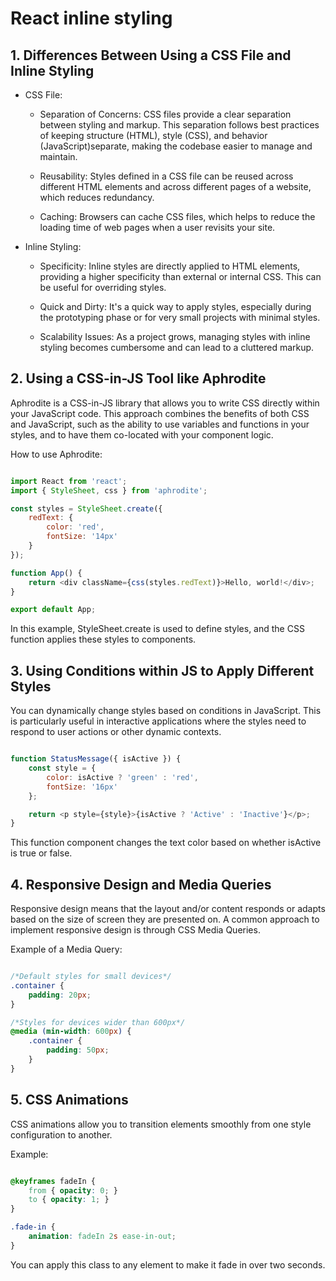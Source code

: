 # React inline styling

## 1. Differences Between Using a CSS File and Inline Styling

- CSS File:

  - Separation of Concerns: CSS files provide a clear separation between styling and markup. This separation follows best practices of keeping structure (HTML), style (CSS), and behavior (JavaScript)separate, making the codebase easier to manage and maintain.

  - Reusability: Styles defined in a CSS file can be reused across different HTML elements and across different pages of a website, which reduces redundancy.

  - Caching: Browsers can cache CSS files, which helps to reduce the loading time of web pages when a user revisits your site.

- Inline Styling:

  - Specificity: Inline styles are directly applied to HTML elements, providing a higher specificity than external or internal CSS. This can be useful for overriding styles.

  - Quick and Dirty: It's a quick way to apply styles, especially during the prototyping phase or for very small projects with minimal styles.

  - Scalability Issues: As a project grows, managing styles with inline styling becomes cumbersome and can lead to a cluttered markup.

## 2. Using a CSS-in-JS Tool like Aphrodite

Aphrodite is a CSS-in-JS library that allows you to write CSS directly within your JavaScript code. This approach combines the benefits of both CSS and JavaScript, such as the ability to use variables and functions in your styles, and to have them co-located with your component logic.

How to use Aphrodite:

```javascript

import React from 'react';
import { StyleSheet, css } from 'aphrodite';

const styles = StyleSheet.create({
    redText: {
        color: 'red',
        fontSize: '14px'
    }
});

function App() {
    return <div className={css(styles.redText)}>Hello, world!</div>;
}

export default App;
```

In this example, StyleSheet.create is used to define styles, and the CSS function applies these styles to components.

## 3. Using Conditions within JS to Apply Different Styles

You can dynamically change styles based on conditions in JavaScript. This is particularly useful in interactive applications where the styles need to respond to user actions or other dynamic contexts.

``` javascript

function StatusMessage({ isActive }) {
    const style = {
        color: isActive ? 'green' : 'red',
        fontSize: '16px'
    };

    return <p style={style}>{isActive ? 'Active' : 'Inactive'}</p>;
}
```

This function component changes the text color based on whether isActive is true or false.

## 4. Responsive Design and Media Queries

Responsive design means that the layout and/or content responds or adapts based on the size of screen they are presented on. A common approach to implement responsive design is through CSS Media Queries.

Example of a Media Query:

``` css

/*Default styles for small devices*/
.container {
    padding: 20px;
}

/*Styles for devices wider than 600px*/
@media (min-width: 600px) {
    .container {
        padding: 50px;
    }
}
```

## 5. CSS Animations

CSS animations allow you to transition elements smoothly from one style configuration to another.

Example:

``` css

@keyframes fadeIn {
    from { opacity: 0; }
    to { opacity: 1; }
}

.fade-in {
    animation: fadeIn 2s ease-in-out;
}
```

You can apply this class to any element to make it fade in over two seconds.
